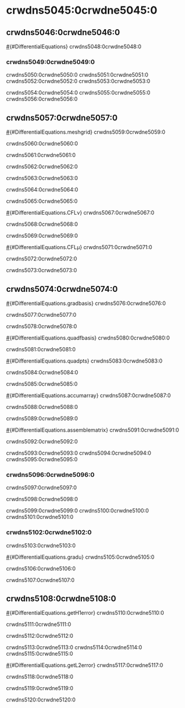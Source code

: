 <a id='Internal-Finite-Element-Tools-1'></a>

# crwdns5045:0crwdne5045:0

<a id='General-1'></a>

## crwdns5046:0crwdne5046:0

[#](crwdns5047:0crwdne5047:0){#DifferentialEquations} crwdns5048:0crwdne5048:0

### crwdns5049:0crwdne5049:0

crwdns5050:0crwdne5050:0 crwdns5051:0crwdne5051:0 crwdns5052:0crwdne5052:0 crwdns5053:0crwdne5053:0

crwdns5054:0crwdne5054:0 crwdns5055:0crwdne5055:0 crwdns5056:0crwdne5056:0

<a id='Mesh-Tools-1'></a>

## crwdns5057:0crwdne5057:0

[#](crwdns5058:0crwdne5058:0){#DifferentialEquations.meshgrid} crwdns5059:0crwdne5059:0

crwdns5060:0crwdne5060:0

crwdns5061:0crwdne5061:0

crwdns5062:0crwdne5062:0

crwdns5063:0crwdne5063:0

crwdns5064:0crwdne5064:0

crwdns5065:0crwdne5065:0

[#](crwdns5066:0crwdne5066:0){#DifferentialEquations.CFLν} crwdns5067:0crwdne5067:0

crwdns5068:0crwdne5068:0

crwdns5069:0crwdne5069:0

[#](crwdns5070:0crwdne5070:0){#DifferentialEquations.CFLμ} crwdns5071:0crwdne5071:0

crwdns5072:0crwdne5072:0

crwdns5073:0crwdne5073:0

<a id='Solver-Tools-1'></a>

## crwdns5074:0crwdne5074:0

[#](crwdns5075:0crwdne5075:0){#DifferentialEquations.gradbasis} crwdns5076:0crwdne5076:0

crwdns5077:0crwdne5077:0

crwdns5078:0crwdne5078:0

[#](crwdns5079:0crwdne5079:0){#DifferentialEquations.quadfbasis} crwdns5080:0crwdne5080:0

crwdns5081:0crwdne5081:0

[#](crwdns5082:0crwdne5082:0){#DifferentialEquations.quadpts} crwdns5083:0crwdne5083:0

crwdns5084:0crwdne5084:0

crwdns5085:0crwdne5085:0

[#](crwdns5086:0crwdne5086:0){#DifferentialEquations.accumarray} crwdns5087:0crwdne5087:0

crwdns5088:0crwdne5088:0

crwdns5089:0crwdne5089:0

[#](crwdns5090:0crwdne5090:0){#DifferentialEquations.assemblematrix} crwdns5091:0crwdne5091:0

crwdns5092:0crwdne5092:0

crwdns5093:0crwdne5093:0 crwdns5094:0crwdne5094:0 crwdns5095:0crwdne5095:0

### crwdns5096:0crwdne5096:0

crwdns5097:0crwdne5097:0

crwdns5098:0crwdne5098:0

crwdns5099:0crwdne5099:0 crwdns5100:0crwdne5100:0 crwdns5101:0crwdne5101:0

### crwdns5102:0crwdne5102:0

crwdns5103:0crwdne5103:0

[#](crwdns5104:0crwdne5104:0){#DifferentialEquations.gradu} crwdns5105:0crwdne5105:0

crwdns5106:0crwdne5106:0

crwdns5107:0crwdne5107:0

<a id='Error-Tools-1'></a>

## crwdns5108:0crwdne5108:0

[#](crwdns5109:0crwdne5109:0){#DifferentialEquations.getH1error} crwdns5110:0crwdne5110:0

crwdns5111:0crwdne5111:0

crwdns5112:0crwdne5112:0

crwdns5113:0crwdne5113:0 crwdns5114:0crwdne5114:0 crwdns5115:0crwdne5115:0

[#](crwdns5116:0crwdne5116:0){#DifferentialEquations.getL2error} crwdns5117:0crwdne5117:0

crwdns5118:0crwdne5118:0

crwdns5119:0crwdne5119:0

crwdns5120:0crwdne5120:0